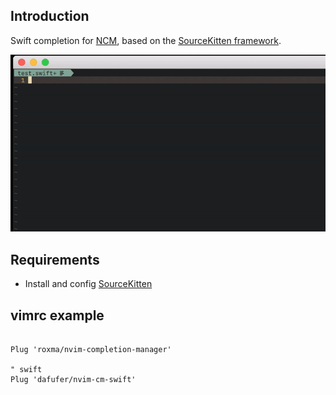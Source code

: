 
## Introduction

Swift completion for [NCM](https://github.com/roxma/nvim-completion-manager),
based on the [SourceKitten framework](https://github.com/jpsim/SourceKitten).

![screencast](_images/example.gif)

## Requirements

- Install and config [SourceKitten](https://github.com/jpsim/SourceKitten#installation)

## vimrc example

```vim

Plug 'roxma/nvim-completion-manager'

" swift
Plug 'dafufer/nvim-cm-swift'

```
